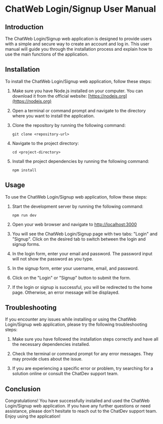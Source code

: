 # ChatWeb Login/Signup User Manual

## Introduction
The ChatWeb Login/Signup web application is designed to provide users with a simple and secure way to create an account and log in. This user manual will guide you through the installation process and explain how to use the main functions of the application.

## Installation
To install the ChatWeb Login/Signup web application, follow these steps:

1. Make sure you have Node.js installed on your computer. You can download it from the official website: [https://nodejs.org](https://nodejs.org)

2. Open a terminal or command prompt and navigate to the directory where you want to install the application.

3. Clone the repository by running the following command:
   ```
   git clone <repository-url>
   ```

4. Navigate to the project directory:
   ```
   cd <project-directory>
   ```

5. Install the project dependencies by running the following command:
   ```
   npm install
   ```

## Usage
To use the ChatWeb Login/Signup web application, follow these steps:

1. Start the development server by running the following command:
   ```
   npm run dev
   ```

2. Open your web browser and navigate to [http://localhost:3000](http://localhost:3000)

3. You will see the ChatWeb Login/Signup page with two tabs: "Login" and "Signup". Click on the desired tab to switch between the login and signup forms.

4. In the login form, enter your email and password. The password input will not show the password as you type.

5. In the signup form, enter your username, email, and password.

6. Click on the "Login" or "Signup" button to submit the form.

7. If the login or signup is successful, you will be redirected to the home page. Otherwise, an error message will be displayed.

## Troubleshooting
If you encounter any issues while installing or using the ChatWeb Login/Signup web application, please try the following troubleshooting steps:

1. Make sure you have followed the installation steps correctly and have all the necessary dependencies installed.

2. Check the terminal or command prompt for any error messages. They may provide clues about the issue.

3. If you are experiencing a specific error or problem, try searching for a solution online or consult the ChatDev support team.

## Conclusion
Congratulations! You have successfully installed and used the ChatWeb Login/Signup web application. If you have any further questions or need assistance, please don't hesitate to reach out to the ChatDev support team. Enjoy using the application!